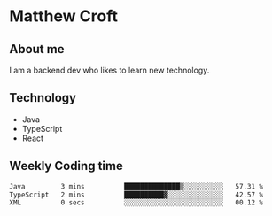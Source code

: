 # Matthew Croft

## About me
I am a backend dev who likes to learn new technology. 

## Technology
- Java
- TypeScript
- React

## Weekly Coding time
<!--START_SECTION:waka-->

```txt
Java         3 mins          ██████████████▒░░░░░░░░░░   57.31 %
TypeScript   2 mins          ██████████▓░░░░░░░░░░░░░░   42.57 %
XML          0 secs          ░░░░░░░░░░░░░░░░░░░░░░░░░   00.12 %
```

<!--END_SECTION:waka-->
